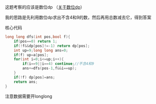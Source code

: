 这题考察的应该是数位dp
（[关于数位dp](https://blog.csdn.net/wust_zzwh/article/details/52100392)）

我的思路是先利用数位dp求出不含4和9的数，然后再用总数减去它，得到答案

核心代码
```c
long long dfs(int pos,bool f){
	if(pos==0) return 1;
	if(!f&&dp[pos]!=-1) return dp[pos];
	int up=9;long long ans=0;
	if(f) up=a[pos];
	for(int i=0;i<=up;i++){
		if(i==9||i==4) continue;//不含4和9
		ans+=dfs(pos-1,f&&i==up);
	}
	if(!f) dp[pos]=ans;
	return ans;
}
```
注意数据需要开longlong